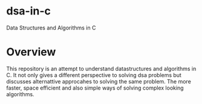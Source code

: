 # dsa-in-c
Data Structures and Algorithms in C


# Overview
This repository is an attempt to understand datastructures and algorithms in C. It not only gives a different perspective to solving dsa problems but discusses alternattive approcahes to solving the same problem. The more faster, space efficient and also simple ways of solving complex looking algorithms.
